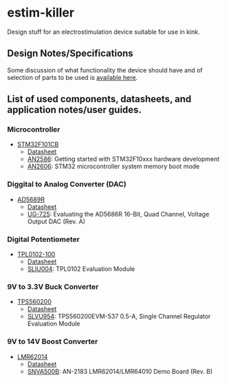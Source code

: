 # estim-killer
Design stuff for an electrostimulation device suitable for use in kink.

## Design Notes/Specifications
Some discussion of what functionality the device should have and of selection of parts to be used is [available here](https://docs.google.com/document/d/1lh48ZqpxByOq1ZN_hijk-0T2i6P_qS5snx-vnBtxA9k/edit).

## List of used components, datasheets, and application notes/user guides.
### Microcontroller
- [STM32F101CB](http://www.st.com/content/st_com/en/products/microcontrollers/stm32-32-bit-arm-cortex-mcus/stm32-mainstream-mcus/stm32f1-series/stm32f101/stm32f101cb.html)
  - [Datasheet](http://www.st.com/resource/en/datasheet/stm32f101cb.pdf)
  - [AN2586](http://www.st.com/resource/en/application_note/cd00164185.pdf): Getting started with STM32F10xxx hardware development
  - [AN2606](http://www.st.com/resource/en/application_note/cd00167594.pdf): STM32 microcontroller system memory boot mode

### Diggital to Analog Converter (DAC)
- [AD5689R](http://www.analog.com/en/products/digital-to-analog-converters/ad5689r.html)
  - [Datasheet](http://www.analog.com/media/en/technical-documentation/data-sheets/AD5689R_5687R.pdf)
  - [UG-725](http://www.analog.com/media/en/technical-documentation/user-guides/EVAL-AD5686RSDZ_UG-725.pdf): Evaluating the AD5686R 16-Bit, Quad Channel, Voltage Output DAC (Rev. A)

### Digital Potentiometer
- [TPL0102-100](http://www.ti.com/product/tpl0102-100)
  - [Datasheet](http://www.ti.com/lit/ds/symlink/tpl0102-100.pdf)
  - [SLIU004](http://www.ti.com/lit/ug/sliu004/sliu004.pdf): TPL0102 Evaluation Module

### 9V to 3.3V Buck Converter
- [TPS560200](http://www.ti.com/product/tps560200)
  - [Datasheet](http://www.ti.com/lit/ds/symlink/tps560200.pdf)
  - [SLVU954](http://www.ti.com/lit/ug/slvu954/slvu954.pdf): TPS560200EVM-537 0.5-A, Single Channel Regulator Evaluation Module

### 9V to 14V Boost Converter
- [LMR62014](http://www.ti.com/product/lmr62014)
  - [Datasheet](http://www.ti.com/lit/ds/symlink/lmr62014.pdf)
  - [SNVA500B](http://www.ti.com/lit/ug/snva500b/snva500b.pdf): AN-2183 LMR62014/LMR64010 Demo Board (Rev. B)
